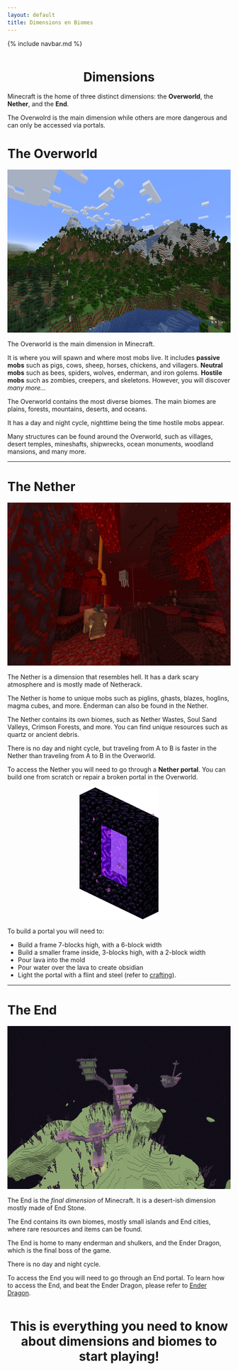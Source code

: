 ```yaml
---
layout: default
title: Dimensions en Biomes
---
```

{% include navbar.md %}

<div style="text-align: center; margin-top: 50px;">
  <h1>Dimensions</h1>
</div>

Minecraft is the home of three distinct dimensions: the **Overworld**, the **Nether**, and the **End**.

The Overwolrd is the main dimension while others are more dangerous and can only be accessed via portals.

# The Overworld
<p align="center">
  <img src="./img/dimensions/overworld.png" width="700" height="368">
</p>

The Overworld is the main dimension in Minecraft.

It is where you will spawn and where most mobs live. It includes **passive mobs** such as pigs, cows, sheep, horses, chickens, and villagers. **Neutral mobs** such as bees, spiders, wolves, enderman, and iron golems. **Hostile mobs** such as zombies, creepers, and skeletons.
However, you will discover *many more...*

The Overworld contains the most diverse biomes. The main biomes are plains, forests, mountains, deserts, and oceans.

It has a day and night cycle, nighttime being the time hostile mobs appear.

Many structures can be found around the Overworld, such as villages, desert temples, mineshafts, shipwrecks, ocean monuments, woodland mansions, and many more.

* * *

# The Nether
<p align="center">
  <img src="./img/dimensions/nether.png" width="700" height="368">
</p>

The Nether is a dimension that resembles hell. It has a dark scary atmosphere and is mostly made of Netherack.

The Nether is home to unique mobs such as piglins, ghasts, blazes, hoglins, magma cubes, and more. Enderman can also be found in the Nether.

The Nether contains its own biomes, such as Nether Wastes, Soul Sand Valleys, Crimson Forests, and more. You can find unique resources such as quartz or ancient debris.

There is no day and night cycle, but traveling from A to B is faster in the Nether than traveling from A to B in the Overworld.

To access the Nether you will need to go through a **Nether portal**. You can build one from scratch or repair a broken portal in the Overworld.

<p align="center">
  <img src="./img/dimensions/portal.png" width="180" height="300">
</p>

To build a portal you will need to:
- Build a frame 7-blocks high, with a 6-block width
- Build a smaller frame inside, 3-blocks high, with a 2-block width
- Pour lava into the mold
- Pour water over the lava to create obsidian
- Light the portal with a flint and steel (refer to [crafting](crafting)).

* * *

# The End
<p align="center">
  <img src="./img/dimensions/the-end.png" width="700" height="368">
</p>

The End is the *final dimension* of Minecraft. It is a desert-ish dimension mostly made of End Stone.

The End contains its own biomes, mostly small islands and End cities, where rare resources and items can be found.

The End is home to many enderman and shulkers, and the Ender Dragon, which is the final boss of the game.

There is no day and night cycle.

To access the End you will need to go through an End portal. To learn how to access the End, and beat the Ender Dragon, please refer to [Ender Dragon](end-dragon).

<div style="text-align: center; margin-top: 50px;">
  <h1>This is everything you need to know about dimensions and biomes to start playing!</h1>
</div>
